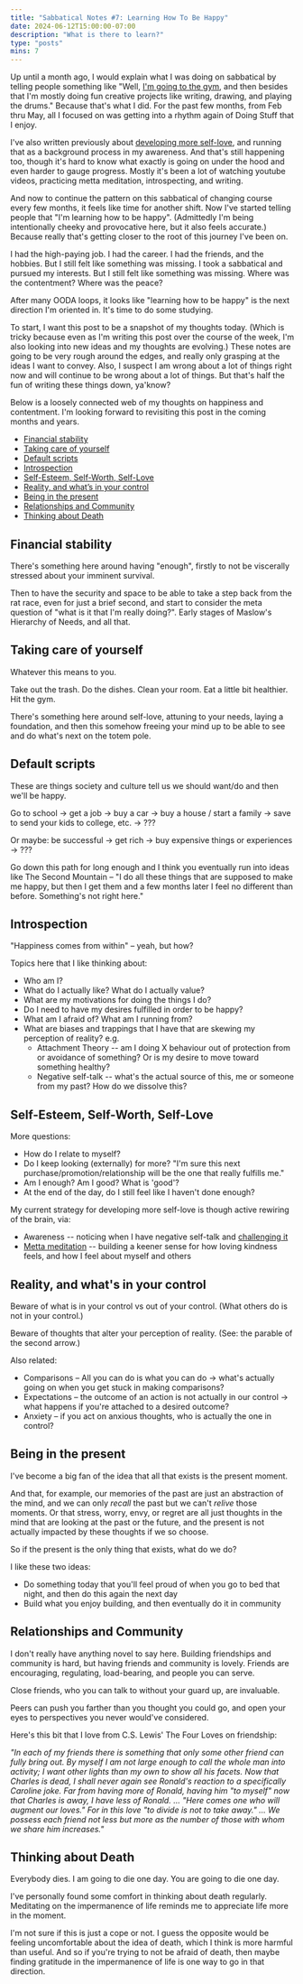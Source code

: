 ```yaml
---
title: "Sabbatical Notes #7: Learning How To Be Happy"
date: 2024-06-12T15:00:00-07:00
description: "What is there to learn?"
type: "posts"
mins: 7
---
```


Up until a month ago, I would explain what I was doing on sabbatical by telling people something like "Well, <a target="_blank" href="https://billy.dev/posts/becoming-a-fit-person/">I'm going to the gym</a>, and then besides that I'm mostly doing fun creative projects like writing, drawing, and playing the drums." Because that's what I did. For the past few months, from Feb thru May, all I focused on was getting into a rhythm again of Doing Stuff that I enjoy.

I've also written previously about <a target="_blank" href="https://billy.dev/posts/sabbatical-notes/6/">developing more self-love</a>, and running that as a background process in my awareness. And that's still happening too, though it's hard to know what exactly is going on under the hood and even harder to gauge progress. Mostly it's been a lot of watching youtube videos, practicing metta meditation, introspecting, and writing.

And now to continue the pattern on this sabbatical of changing course every few months, it feels like time for another shift. Now I've started telling people that "I'm learning how to be happy". (Admittedly I'm being intentionally cheeky and provocative here, but it also feels accurate.) Because really that's getting closer to the root of this journey I've been on.

I had the high-paying job. I had the career. I had the friends, and the hobbies. But I still felt like something was missing. I took a sabbatical and pursued my interests. But I still felt like something was missing. Where was the contentment? Where was the peace?

After many OODA loops, it looks like "learning how to be happy" is the next direction I'm oriented in. It's time to do some studying.

To start, I want this post to be a snapshot of my thoughts today. (Which is tricky because even as I'm writing this post over the course of the week, I'm also looking into new ideas and my thoughts are evolving.) These notes are going to be very rough around the edges, and really only grasping at the ideas I want to convey. Also, I suspect I am wrong about a lot of things right now and will continue to be wrong about a lot of things. But that's half the fun of writing these things down, ya'know?

Below is a loosely connected web of my thoughts on happiness and contentment. I'm looking forward to revisiting this post in the coming months and years.

* [Financial stability](#financial-stability)
* [Taking care of yourself](#care)
* [Default scripts](#default-scripts)
* [Introspection](#introspection)
* [Self-Esteem, Self-Worth, Self-Love](#self)
* [Reality, and what’s in your control](#reality)
* [Being in the present](#being-in-the-present)
* [Relationships and Community](#relationships-and-community)
* [Thinking about Death](#thinking-about-death)

## Financial stability

There's something here around having "enough", firstly to not be viscerally stressed about your imminent survival.

Then to have the security and space to be able to take a step back from the rat race, even for just a brief second, and start to consider the meta question of "what is it that I'm really doing?". Early stages of Maslow's Hierarchy of Needs, and all that.


<a name="care"></a>
## Taking care of yourself

Whatever this means to you.

Take out the trash. Do the dishes. Clean your room. Eat a little bit healthier. Hit the gym.

There's something here around self-love, attuning to your needs, laying a foundation, and then this somehow freeing your mind up to be able to see and do what's next on the totem pole.


## Default scripts

These are things society and culture tell us we should want/do and then we'll be happy.

Go to school → get a job → buy a car → buy a house / start a family → save to send your kids to college, etc. → ???

Or maybe: be successful → get rich → buy expensive things or experiences → ???

Go down this path for long enough and I think you eventually run into ideas like The Second Mountain – "I do all these things that are supposed to make me happy, but then I get them and a few months later I feel no different than before. Something's not right here."

## Introspection

"Happiness comes from within" – yeah, but how?

Topics here that I like thinking about:
* Who am I?
* What do I actually like? What do I actually value?
* What are my motivations for doing the things I do?
* Do I need to have my desires fulfilled in order to be happy?
* What am I afraid of? What am I running from?
* What are biases and trappings that I have that are skewing my perception of reality? e.g. 
    * Attachment Theory -- am I doing X behaviour out of protection from or avoidance of something? Or is my desire to move toward something healthy?
    * Negative self-talk -- what's the actual source of this, me or someone from my past? How do we dissolve this?

<a name="self"></a>
## Self-Esteem, Self-Worth, Self-Love

More questions:
* How do I relate to myself?
* Do I keep looking (externally) for more? "I'm sure this next purchase/promotion/relationship will be the one that really fulfills me."
* Am I enough? Am I good? What is 'good'?
* At the end of the day, do I still feel like I haven't done enough?
 
My current strategy for developing more self-love is though active rewiring of the brain, via:
* Awareness -- noticing when I have negative self-talk and <a target="_blank" href="https://www.instagram.com/p/C6MToWmxG6e/">challenging it</a>
* <a target="_blank" href="https://www.youtube.com/watch?v=FQ1d5rC062c">Metta meditation</a> -- building a keener sense for how loving kindness feels, and how I feel about myself and others


<a name="reality"></a>
## Reality, and what's in your control

Beware of what is in your control vs out of your control. (What others do is not in your control.)

Beware of thoughts that alter your perception of reality. (See: the parable of the second arrow.)

Also related:
* Comparisons – All you can do is what you can do → what's actually going on when you get stuck in making comparisons?
* Expectations – the outcome of an action is not actually in our control → what happens if you're attached to a desired outcome?
* Anxiety – if you act on anxious thoughts, who is actually the one in control?


## Being in the present

I've become a big fan of the idea that all that exists is the present moment.

And that, for example, our memories of the past are just an abstraction of the mind, and we can only _recall_ the past but we can't _relive_ those moments. Or that stress, worry, envy, or regret are all just thoughts in the mind that are looking at the past or the future, and the present is not actually impacted by these thoughts if we so choose.

So if the present is the only thing that exists, what do we do?

I like these two ideas:
* Do something today that you'll feel proud of when you go to bed that night, and then do this again the next day
* Build what you enjoy building, and then eventually do it in community


## Relationships and Community

I don't really have anything novel to say here. Building friendships and community is hard, but having friends and community is lovely. Friends are encouraging, regulating, load-bearing, and people you can serve.

Close friends, who you can talk to without your guard up, are invaluable.

Peers can push you farther than you thought you could go, and open your eyes to perspectives you never would've considered.

Here's this bit that I love from C.S. Lewis' The Four Loves on friendship:

_"In each of my friends there is something that only some other friend can fully bring out. By myself I am not large enough to call the whole man into activity; I want other lights than my own to show all his facets. Now that Charles is dead, I shall never again see Ronald's reaction to a specifically Caroline joke. Far from having more of Ronald, having him "to myself" now that Charles is away, I have less of Ronald. … "Here comes one who will augment our loves." For in this love "to divide is not to take away." … We possess each friend not less but more as the number of those with whom we share him increases."_


## Thinking about Death

Everybody dies. I am going to die one day. You are going to die one day.

I've personally found some comfort in thinking about death regularly. Meditating on the impermanence of life reminds me to appreciate life more in the moment. 

I'm not sure if this is just a cope or not. I guess the opposite would be feeling uncomfortable about the idea of death, which I think is more harmful than useful. And so if you're trying to not be afraid of death, then maybe finding gratitude in the impermanence of life is one way to go in that direction.

